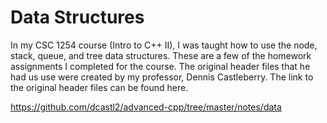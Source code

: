 # Data Structures
In my CSC 1254 course (Intro to C++ II), I was taught how to use the node, stack, queue, and tree data structures. These are a few of
the homework assignments I completed for the course. The original header files that he had us use were created by my 
professor, Dennis Castleberry. The link to the original header files can be found here.


https://github.com/dcastl2/advanced-cpp/tree/master/notes/data
